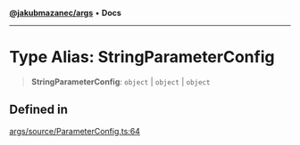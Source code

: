 [**@jakubmazanec/args**](../README.md) • **Docs**

---

# Type Alias: StringParameterConfig

> **StringParameterConfig**: `object` \| `object` \| `object`

## Defined in

[args/source/ParameterConfig.ts:64](https://github.com/jakubmazanec/tools/blob/4809b04453aafb35a917917e0b4964a9ec0cd132/packages/args/source/ParameterConfig.ts#L64)
